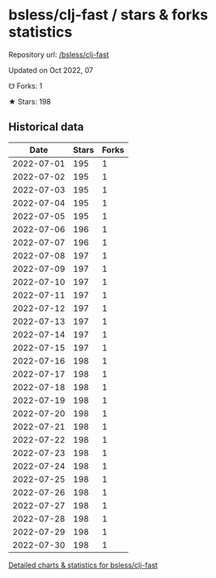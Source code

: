 # bsless/clj-fast / stars & forks statistics

Repository url: [/bsless/clj-fast](https://github.com/bsless/clj-fast)

Updated on Oct 2022, 07

☋ Forks: 1

★ Stars: 198

## Historical data
| Date | Stars | Forks |
|------|-------|-------|
| 2022-07-01 | 195 | 1 | 
| 2022-07-02 | 195 | 1 | 
| 2022-07-03 | 195 | 1 | 
| 2022-07-04 | 195 | 1 | 
| 2022-07-05 | 195 | 1 | 
| 2022-07-06 | 196 | 1 | 
| 2022-07-07 | 196 | 1 | 
| 2022-07-08 | 197 | 1 | 
| 2022-07-09 | 197 | 1 | 
| 2022-07-10 | 197 | 1 | 
| 2022-07-11 | 197 | 1 | 
| 2022-07-12 | 197 | 1 | 
| 2022-07-13 | 197 | 1 | 
| 2022-07-14 | 197 | 1 | 
| 2022-07-15 | 197 | 1 | 
| 2022-07-16 | 198 | 1 | 
| 2022-07-17 | 198 | 1 | 
| 2022-07-18 | 198 | 1 | 
| 2022-07-19 | 198 | 1 | 
| 2022-07-20 | 198 | 1 | 
| 2022-07-21 | 198 | 1 | 
| 2022-07-22 | 198 | 1 | 
| 2022-07-23 | 198 | 1 | 
| 2022-07-24 | 198 | 1 | 
| 2022-07-25 | 198 | 1 | 
| 2022-07-26 | 198 | 1 | 
| 2022-07-27 | 198 | 1 | 
| 2022-07-28 | 198 | 1 | 
| 2022-07-29 | 198 | 1 | 
| 2022-07-30 | 198 | 1 | 


[Detailed charts & statistics for bsless/clj-fast](https://reviewgithub.com/rep/bsless/clj-fast)
